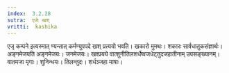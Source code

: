 ```yaml
---
index:  3.2.28
sutra:  एजेः खश्
vritti:  kashika 
---
```


एजृ कम्पने इत्यस्मात् ण्यन्तात् कर्मण्युपपदे खश् प्रत्ययो भवति। खकारो मुमथः। शकारः सार्वधातुकसंज्ञार्थः। अङ्गमेजयति अङ्गमेजयः। जनमेजयः। खश्प्रयये वात्शुनीतिलशर्धेष्वजधेट्तुदजहातीनाम् उपसङ्ख्यानम्। वातमजा मृगाः। शुनिन्धयः। तिलन्तुदः। शर्धञ्जहा माषाः।

